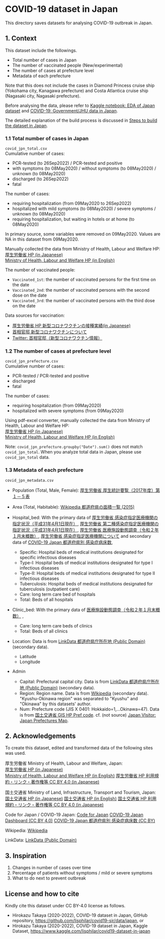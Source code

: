# COVID-19 dataset in Japan

This directory saves datasets for analysing COVID-19 outbreak in Japan.

## 1. Context

This dataset include the followings.

- Total number of cases in Japan
- The number of vaccinated people (New/experimental)
- The number of cases at prefecture level
- Metadata of each prefecture

Note that this does not include the cases in Diamond Princess cruise ship (Yokohama city, Kanagawa prefecture) and Costa Atlantica cruise ship (Nagasaki city, Nagasaki prefecture).

Before analysing the data, please refer to [Kaggle notebook: EDA of Japan dataset](https://www.kaggle.com/lisphilar/eda-of-japan-dataset) and [COVID-19: Government/JHU data in Japan](https://www.kaggle.com/lisphilar/covid-19-government-jhu-data-in-japan).

The detailed explanation of the build process is discussed in [Steps to build the dataset in Japan](https://www.kaggle.com/lisphilar/covid19-dataset-in-japan/discussion/148766).

### 1.1 Total number of cases in Japan

`covid_jpn_total.csv`  
Cumulative number of cases:

- PCR-tested (to 26Sep2022) / PCR-tested and positive
- with symptoms (to 08May2020) / without symptoms (to 08May2020) / unknown (to 08May2020)
- discharged (to 26Sep2022)
- fatal

The number of cases:

- requiring hospitalization (from 09May2020 to 26Sep2022)
- hospitalized with mild symptoms (to 08May2020)  / severe symptoms / unknown (to 08May2020)
- requiring hospitalization, but waiting in hotels or at home (to 08May2020)

In primary source, some variables were removed on 09May2020. Values are NA in this dataset from 09May2020.

Manually collected the data from Ministry of Health, Labour and Welfare HP:  
[厚生労働省 HP (in Japanese)](https://www.mhlw.go.jp/)  
[Ministry of Health, Labour and Welfare HP (in English)](https://www.mhlw.go.jp/english/)

The number of vaccinated people:

- `Vaccinated_1st`: the number of vaccinated persons for the first time on the date
- `Vaccinated_2nd`: the number of vaccinated persons with the second dose on the date
- `Vaccinated_3rd`: the number of vaccinated persons with the third dose on the date

Data sources for vaccination:

- [厚生労働省 HP 新型コロナワクチンの接種実績(in Japanese)](https://www.mhlw.go.jp/stf/seisakunitsuite/bunya/vaccine_sesshujisseki.html)
- [首相官邸 新型コロナワクチンについて](https://www.kantei.go.jp/jp/headline/kansensho/vaccine.html)
- [Twitter: 首相官邸（新型コロナワクチン情報）](https://twitter.com/kantei_vaccine)

### 1.2 The number of cases at prefecture level

`covid_jpn_prefecture.csv`  
Cumulative number of cases:

- PCR-tested / PCR-tested and positive
- discharged
- fatal

The number of cases:

- requiring hospitalization (from 09May2020)
- hospitalized with severe symptoms (from 09May2020)

Using pdf-excel converter, manually collected the data from Ministry of Health, Labour and Welfare HP:  
[厚生労働省 HP (in Japanese)](https://www.mhlw.go.jp/)  
[Ministry of Health, Labour and Welfare HP (in English)](https://www.mhlw.go.jp/english/)

Note:
`covid_jpn_prefecture.groupby("Date").sum()` does not match `covid_jpn_total`.
When you analyze total data in Japan, please use `covid_jpn_total` data.

### 1.3 Metadata of each prefecture

`covid_jpn_metadata.csv`  

- Population (Total, Male, Female): [厚生労働省 厚生統計要覧（2017年度）第１－５表](https://www.mhlw.go.jp/toukei/youran/indexyk_1_1.html)
- Area (Total, Habitable): [Wikipedia 都道府県の面積一覧 (2015)](https://ja.wikipedia.org/wiki/%E9%83%BD%E9%81%93%E5%BA%9C%E7%9C%8C%E3%81%AE%E9%9D%A2%E7%A9%8D%E4%B8%80%E8%A6%A7#cite_note-2)

- Hospital_bed:
With the primary data of [厚生労働省 感染症指定医療機関の指定状況（平成31年4月1日現在）](https://www.mhlw.go.jp/bunya/kenkou/kekkaku-kansenshou15/02-02.html), [厚生労働省 第二種感染症指定医療機関の指定状況（平成31年4月1日現在）](https://www.mhlw.go.jp/bunya/kenkou/kekkaku-kansenshou15/02-02-01.html), [厚生労働省 医療施設動態調査（令和２年１月末概数）](https://www.mhlw.go.jp/toukei/saikin/hw/iryosd/m20/is2001.html), [厚生労働省 感染症指定医療機関について](https://www.mhlw.go.jp/bunya/kenkou/kekkaku-kansenshou19/dl/20140811_01.pdf) and secondary data of [COVID-19 Japan 都道府県別 感染症病床数](https://code4sabae.github.io/bedforinfection/),

  - Specific: Hospital beds of medical institutions designated for specific infectious diseases
  - Type-I: Hospital beds of medical institutions designated for type I infectious diseases
  - Type-II: Hospital beds of medical institutions designated for type II infectious diseases
  - Tuberculosis: Hospital beds of medical institutions designated for tuberculosis (outpatient care)
  - Care: long term care bed of hospitals
  - Total: Beds of all hospitals

- Clinic_bed:
With the primary data of [医療施設動態調査（令和２年１月末概数）](https://www.mhlw.go.jp/toukei/saikin/hw/iryosd/m20/is2001.html) ,

  - Care: long term care beds of clinics
  - Total: Beds of all clinics

- Location: Data is from  [LinkData 都道府県庁所在地 (Public Domain)](http://linkdata.org/work/rdf1s8i) (secondary data).

  - Latitude
  - Longitude

- Admin

  - Capital: Prefectural capital city. Data is from  [LinkData 都道府県庁所在地 (Public Domain)](http://linkdata.org/work/rdf1s8i) (secondary data).
  - Region: Region name. Data is from [WIkipedia](https://ja.wikipedia.org/wiki/%E6%97%A5%E6%9C%AC%E3%81%AE%E5%9C%B0%E5%9F%37F) (secondary data). "Kyushu-Okinawa region" was separated to "Kyushu" and "Okinawa" by this datasets' author.
  - Num: Prefecture code (JIS X 0401: Hokkaido=1,...Okinawa=47). Data is from [国土交通省 GIS HP Pref code](http://nlftp.mlit.go.jp/ksj/gml/codelist/PrefCd.html). cf. (not source) [Japan VIsitor: Japan Prefectures Map](https://www.japanvisitor.com/japan-travel/prefectures-map).

## 2. Acknowledgements

To create this dataset,  edited and transformed data of the following sites was used.

厚生労働省 Ministry of Health, Labour and Welfare, Japan:  
[厚生労働省 HP (in Japanese)](https://www.mhlw.go.jp/)  
[Ministry of Health, Labour and Welfare HP (in English)](https://www.mhlw.go.jp/english/)
[厚生労働省 HP 利用規約・リンク・著作権等 CC BY  4.0 (in Japanese)](https://www.mhlw.go.jp/chosakuken/index.html)

国土交通省 Ministry of Land, Infrastructure, Transport and Tourism, Japan:
[国土交通省 HP (in Japanese)](http://www.mlit.go.jp/)
[国土交通省 HP (in English)](http://www.mlit.go.jp/en/)
[国土交通省 HP 利用規約・リンク・著作権等 CC BY  4.0 (in Japanese)](http://www.mlit.go.jp/link.html)

Code for Japan / COVID-19 Japan:
[Code for Japan](https://www.code4japan.org/)
[COVID-19 Japan Dashboard (CC BY 4.0)](https://www.stopcovid19.jp/)
[COVID-19 Japan 都道府県別 感染症病床数 (CC BY)](https://code4sabae.github.io/bedforinfection/)

Wikipedia:
[Wikipedia](https://ja.wikipedia.org/wiki/)

LinkData:
[LinkData (Public Domain)](http://linkdata.org/)

## 3. Inspiration

1. Changes in number of cases over time
2. Percentage of patients without symptoms / mild or severe symptoms
3. What to do next to prevent outbreak

## License and how to cite

Kindly cite this dataset under CC BY-4.0 license as follows.

- Hirokazu Takaya (2020-2022), COVID-19 dataset in Japan, GitHub repository, <https://github.com/lisphilar/covid19-sir/data/japan>, or
- Hirokazu Takaya (2020-2022), COVID-19 dataset in Japan, Kaggle Dataset, <https://www.kaggle.com/lisphilar/covid19-dataset-in-japan>

